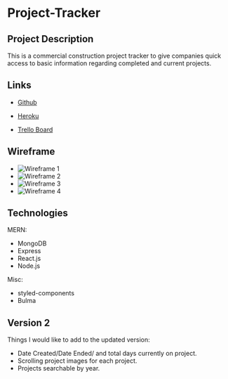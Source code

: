 # Project-Tracker

## Project Description

This is a commercial construction project tracker to give companies quick access to basic information regarding completed and current projects.

## Links

- [Github](https://github.com/josephbkim/Project-Tracker)

- [Heroku](https://project-tracker-wdi19-joe.herokuapp.com/)

- [Trello Board](https://trello.com/b/rNq2Ul8E/unit-3-project)

## Wireframe

- ![Wireframe 1](https://i.imgur.com/BWe7oRk.png)
- ![Wireframe 2](https://i.imgur.com/GMoTFXf.png)
- ![Wireframe 3](https://i.imgur.com/yWzrx57.png)
- ![Wireframe 4](https://i.imgur.com/6mVYYoP.png)

## Technologies

MERN:

- MongoDB
- Express
- React.js
- Node.js

Misc:

- styled-components
- Bulma

## Version 2

Things I would like to add to the updated version:

- Date Created/Date Ended/ and total days currently on project.
- Scrolling project images for each project.
- Projects searchable by year.
